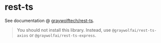 # rest-ts
See documentation @ [graywolftech/rest-ts](https://github.com/graywolftech/rest-ts).

> You should not install this library. Instead, use `@graywolfai/rest-ts-axios` or `@graywolfai/rest-ts-express`.
